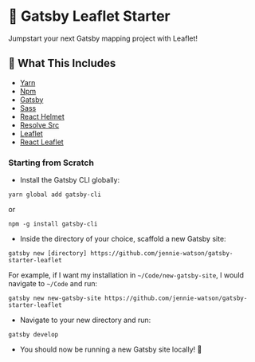 # 🍃 Gatsby Leaflet Starter

Jumpstart your next Gatsby mapping project with Leaflet!

## 🧰 What This Includes
* [Yarn](https://yarnpkg.com/en/)
* [Npm](https://www.npmjs.com/)
* [Gatsby](https://www.gatsbyjs.org/)
* [Sass](https://sass-lang.com)
* [React Helmet](https://github.com/nfl/react-helmet)
* [Resolve Src](https://github.com/alampros/gatsby-plugin-resolve-src)
* [Leaflet](https://leafletjs.com/)
* [React Leaflet](https://react-leaflet.js.org)

### Starting from Scratch
* Install the Gatsby CLI globally:
```
yarn global add gatsby-cli
```
or
```
npm -g install gatsby-cli
```
* Inside the directory of your choice, scaffold a new Gatsby site:
```
gatsby new [directory] https://github.com/jennie-watson/gatsby-starter-leaflet
```
For example, if I want my installation in `~/Code/new-gatsby-site`, I would navigate to `~/Code` and run:
```
gatsby new new-gatsby-site https://github.com/jennie-watson/gatsby-starter-leaflet
```
* Navigate to your new directory and run:
```
gatsby develop
```
* You should now be running a new Gatsby site locally! 🎉
